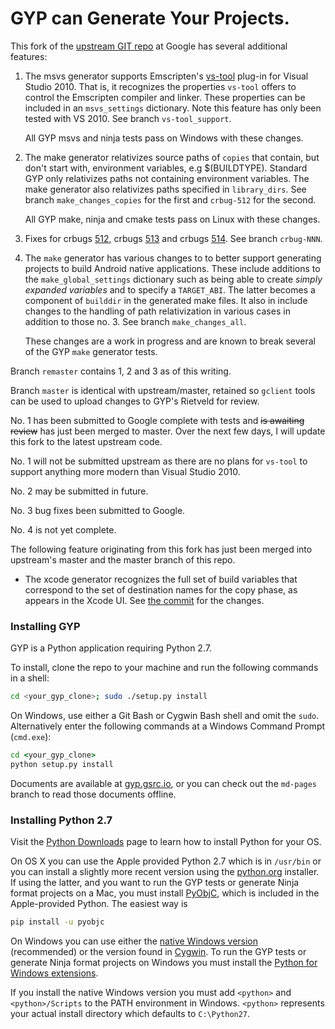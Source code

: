 GYP can Generate Your Projects.
===================================

This fork of the [upstream GIT repo](https://chromium.googlesource.com/external/gyp)
at Google has several additional features:

1. The msvs generator supports Emscripten's [vs-tool](https://github.com/juj/vs-tool/)
plug-in for Visual Studio 2010. That is, it recognizes the properties
`vs-tool` offers to control the Emscripten compiler and linker. These
properties can be included in an `msvs_settings` dictionary. Note this
feature has only been tested with VS 2010. See branch `vs-tool_support`.

    All GYP msvs and ninja tests pass on Windows with these changes.
    
2. The make generator relativizes source paths of `copies` that contain,
but don't start with, environment variables, e.g $(BUILDTYPE). Standard
GYP only relativizes paths not containing environment variables. The
make generator also relativizes paths specified in `library_dirs`. See
branch `make_changes_copies` for the first and `crbug-512` for the second.

    All GYP make, ninja and cmake tests pass on Linux with these changes.

3. Fixes for
crbugs [512](https://bugs.chromium.org/p/gyp/issues/detail?id=512),
crbugs [513](https://bugs.chromium.org/p/gyp/issues/detail?id=513) and
crbugs [514](https://bugs.chromium.org/p/gyp/issues/detail?id=514).
See branch `crbug-NNN`.

4. The `make` generator has various changes to to better support
generating projects to build Android native applications. These
include additions to the `make_global_settings` dictionary such as
being able to create _simply expanded variables_ and to specify a
`TARGET_ABI`. The latter becomes a component of `builddir` in the
generated make files. It also in include changes to the handling of
path relativization in various cases in addition to those no. 3.
See branch `make_changes_all`.
 
    These changes are a work in progress and are known to break several
    of the GYP `make` generator tests.

Branch `remaster` contains 1, 2 and 3 as of this writing.

Branch `master` is identical with upstream/master, retained so `gclient`
tools can be used to upload changes to GYP's Rietveld for review.

No. 1 has been submitted to Google complete with tests and ~~is
awaiting review~~ has just been merged to master. Over the next
few days, I will update this fork to the latest upstream code.

No. 1 will not be submitted upstream as there are no plans for
`vs-tool` to support anything more modern than Visual Studio 2010.

No. 2 may be submitted in future.

No. 3 bug fixes been submitted to Google.

No. 4 is not yet complete.

The following feature originating from this fork has just been merged
into upstream's master and the master branch of this repo.

+ The xcode generator recognizes the full set of build variables
that correspond to the set of destination names for the copy phase,
as appears in the Xcode UI.
See [the commit](https://chromium.googlesource.com/external/gyp/+/1f989f652a3017858c1e418c8344f04baee59f51)
for the changes.

### Installing GYP

GYP is a Python application requiring Python 2.7.

To install, clone the repo to your machine and run the following
commands in a shell:

```bash
cd <your_gyp_clone>; sudo ./setup.py install
```

On Windows, use either a Git Bash or Cygwin Bash shell and omit the
`sudo`. Alternatively enter the following commands at a Windows Command
Prompt (`cmd.exe`):

```cmd
cd <your_gyp_clone>
python setup.py install
```

Documents are available at [gyp.gsrc.io](https://gyp.gsrc.io), or you
can check out the ```md-pages``` branch to read those documents offline.

### Installing Python 2.7

Visit the [Python Downloads](https://www.python.org/downloads/) page
to learn how to install Python for your OS.

On OS X you can use the Apple provided Python 2.7 which is in `/usr/bin`
or you can install a slightly more recent version using the
[python.org](www.python.org) installer. If using the latter, and you want
to run the GYP tests or generate Ninja format projects on a Mac, you must
install [PyObjC](https://pythonhosted.org/pyobjc/),
which is included in the Apple-provided Python. The easiest way is

```bash
pip install -u pyobjc
```

On Windows you can use either the
[native Windows version](https://www.python.org/downloads/windows/)
(recommended) or the version found in [Cygwin](https://www.cygwin.com).
To run the GYP tests or generate Ninja format projects on Windows
you must install the [Python for Windows
extensions](https://sourceforge.net/projects/pywin32/?source=typ_redirect).

If you install the native Windows version you must add `<python>` and
`<python>/Scripts` to the PATH environment in Windows. `<python>` represents
your actual install directory which defaults to `C:\Python27`.
